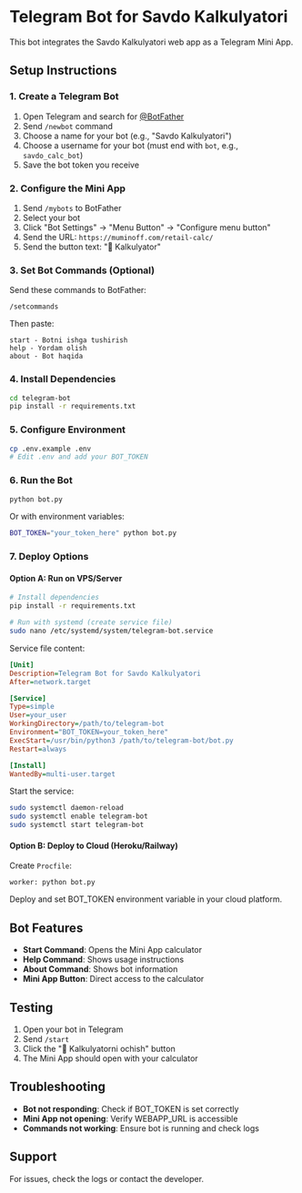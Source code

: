 # Telegram Bot for Savdo Kalkulyatori

This bot integrates the Savdo Kalkulyatori web app as a Telegram Mini App.

## Setup Instructions

### 1. Create a Telegram Bot

1. Open Telegram and search for [@BotFather](https://t.me/botfather)
2. Send `/newbot` command
3. Choose a name for your bot (e.g., "Savdo Kalkulyatori")
4. Choose a username for your bot (must end with `bot`, e.g., `savdo_calc_bot`)
5. Save the bot token you receive

### 2. Configure the Mini App

1. Send `/mybots` to BotFather
2. Select your bot
3. Click "Bot Settings" → "Menu Button" → "Configure menu button"
4. Send the URL: `https://muminoff.com/retail-calc/`
5. Send the button text: "🧮 Kalkulyator"

### 3. Set Bot Commands (Optional)

Send these commands to BotFather:
```
/setcommands
```
Then paste:
```
start - Botni ishga tushirish
help - Yordam olish
about - Bot haqida
```

### 4. Install Dependencies

```bash
cd telegram-bot
pip install -r requirements.txt
```

### 5. Configure Environment

```bash
cp .env.example .env
# Edit .env and add your BOT_TOKEN
```

### 6. Run the Bot

```bash
python bot.py
```

Or with environment variables:
```bash
BOT_TOKEN="your_token_here" python bot.py
```

### 7. Deploy Options

#### Option A: Run on VPS/Server

```bash
# Install dependencies
pip install -r requirements.txt

# Run with systemd (create service file)
sudo nano /etc/systemd/system/telegram-bot.service
```

Service file content:
```ini
[Unit]
Description=Telegram Bot for Savdo Kalkulyatori
After=network.target

[Service]
Type=simple
User=your_user
WorkingDirectory=/path/to/telegram-bot
Environment="BOT_TOKEN=your_token_here"
ExecStart=/usr/bin/python3 /path/to/telegram-bot/bot.py
Restart=always

[Install]
WantedBy=multi-user.target
```

Start the service:
```bash
sudo systemctl daemon-reload
sudo systemctl enable telegram-bot
sudo systemctl start telegram-bot
```

#### Option B: Deploy to Cloud (Heroku/Railway)

Create `Procfile`:
```
worker: python bot.py
```

Deploy and set BOT_TOKEN environment variable in your cloud platform.

## Bot Features

- **Start Command**: Opens the Mini App calculator
- **Help Command**: Shows usage instructions
- **About Command**: Shows bot information
- **Mini App Button**: Direct access to the calculator

## Testing

1. Open your bot in Telegram
2. Send `/start`
3. Click the "🧮 Kalkulyatorni ochish" button
4. The Mini App should open with your calculator

## Troubleshooting

- **Bot not responding**: Check if BOT_TOKEN is set correctly
- **Mini App not opening**: Verify WEBAPP_URL is accessible
- **Commands not working**: Ensure bot is running and check logs

## Support

For issues, check the logs or contact the developer.